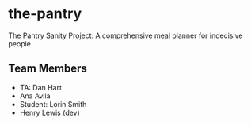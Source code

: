 # the-pantry
The Pantry Sanity Project: A comprehensive meal planner for indecisive people

## Team Members
- TA: Dan Hart
- Ana Avila
- Student: Lorin Smith
- Henry Lewis (dev)

